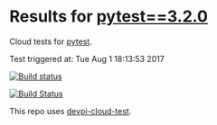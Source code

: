 # Results for [pytest==3.2.0](https://devpi.net/nicoddemus/dev/pytest/3.2.0)

Cloud tests for [pytest](FILL_IN_REPOSITORY_LINK).

Test triggered at: Tue Aug  1 18:13:53 2017

[![Build status](https://travis-ci.org/nicoddemus/devpi-cloud-test-pytest.svg?branch=master)](https://travis-ci.org/nicoddemus/devpi-cloud-test-pytest)

[![Build Status](https://ci.appveyor.com/api/projects/status/v0ls4w1qniyd32yu?svg=true)](https://ci.appveyor.com/project/nicoddemus/devpi-cloud-test-pytest)

This repo uses [devpi-cloud-test](https://github.com/obestwalter/devpi-cloud-test).
